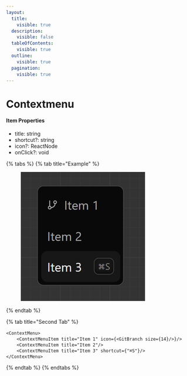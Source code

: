 ```yaml
---
layout:
  title:
    visible: true
  description:
    visible: false
  tableOfContents:
    visible: true
  outline:
    visible: true
  pagination:
    visible: true
---
```


# Contextmenu

#### Item Properties

* title: string
* shortcut?: string
* icon?: ReactNode
* onClick?: void



{% tabs %}
{% tab title="Example" %}
<figure><img src="../.gitbook/assets/image (1) (1) (1) (1) (1).png" alt=""><figcaption></figcaption></figure>
{% endtab %}

{% tab title="Second Tab" %}
```tsx
<ContextMenu>
    <ContextMenuItem title="Item 1" icon={<GitBranch size={14}/>}/>
    <ContextMenuItem title="Item 2"/>
    <ContextMenuItem title="Item 3" shortcut={"⌘S"}/>
</ContextMenu>
```
{% endtab %}
{% endtabs %}
